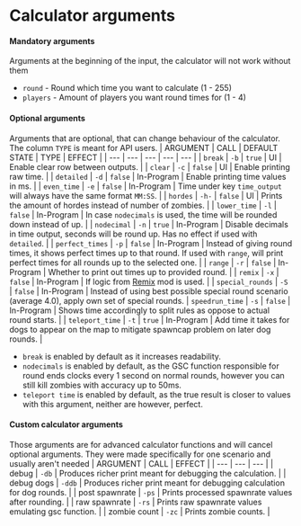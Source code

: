 # Calculator arguments

#### Mandatory arguments
Arguments at the beginning of the input, the calculator will not work without them
- `round` - Round which time you want to calculate (1 - 255)
- `players` - Amount of players you want round times for (1 - 4)

#### Optional arguments
Arguments that are optional, that can change behaviour of the calculator.
The column `TYPE` is meant for API users.
| ARGUMENT | CALL | DEFAULT STATE | TYPE | EFFECT |
| --- | --- | --- | --- | --- |
| `break` | `-b` | `true` | UI | Enable clear row between outputs. |
| `clear` | `-c` | `false` | UI | Enable printing raw time. |
| `detailed` | `-d` | `false` | In-Program | Enable printing time values in ms. |
| `even_time` | `-e` | `false` | In-Program | Time under key `time_output` will always have the same format `MM:SS`. |
| `hordes` | `-h-` | `false` | UI | Prints the amount of hordes instead of number of zombies. |
| `lower_time` | `-l` | `false` | In-Program | In case `nodecimals` is used, the time will be rounded down instead of up. |
| `nodecimal` | `-n` | `true` | In-Program | Disable decimals in time output, seconds will be round up. Has no effect if used with `detailed`. |
| `perfect_times` | `-p` | `false` | In-Program | Instead of giving round times, it shows perfect times up to that round. If used with `range`, will print perfect times for all rounds up to the selected one. |
| `range` | `-r` | `false` | In-Program | Whether to print out times up to provided round. |
| `remix` | `-x` | `false` | In-Program | If logic from [Remix](https://github.com/5and5/BO1-Remix) mod is used. |
| `special_rounds` | `-S` | `false` | In-Program | Instead of using best possible special round scenario (average 4.0), apply own set of special rounds.
| `speedrun_time` | `-s` | `false` | In-Program | Shows time accordingly to split rules as oppose to actual round starts. |
| `teleport_time` | `-t` | `true` | In-Program | Add time it takes for dogs to appear on the map to mitigate spawncap problem on later dog rounds. |

- `break` is enabled by default as it increases readability.
- `nodecimals` is enabled by default, as the GSC function responsible for round ends clocks every 1 second on normal rounds, however you can still kill zombies with accuracy up to 50ms.
- `teleport time` is enabled by default, as the true result is closer to values with this argument, neither are however, perfect.

#### Custom calculator arguments
Those arguments are for advanced calculator functions and will cancel optional arguments. They were made specifically for one scenario and usually aren't needed
| ARGUMENT | CALL | EFFECT |
| --- | --- | --- |
| debug | `-db` | Produces richer print meant for debugging the calculation. |
| debug dogs | `-ddb` | Produces richer print meant for debugging calculation for dog rounds. |
| post spawnrate | `-ps` | Prints processed spawnrate values after rounding. |
| raw spawnrate | `-rs` | Prints raw spawnrate values emulating gsc function. |
| zombie count | `-zc` | Prints zombie counts. |
